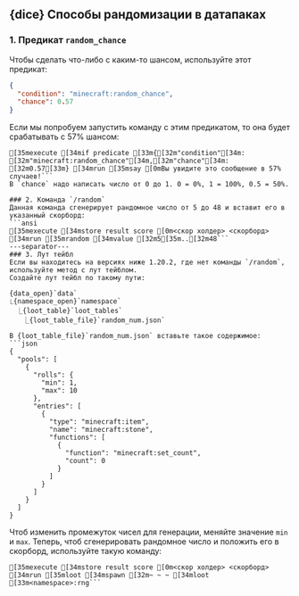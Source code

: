 ## {dice} Способы рандомизации в датапаках

### 1. Предикат `random_chance`
Чтобы сделать что-либо с каким-то шансом, используйте этот предикат:
```json
{
  "condition": "minecraft:random_chance",
  "chance": 0.57
}
```
Если мы попробуем запустить команду с этим предикатом, то она будет срабатывать с 57% шансом:
```ansi
[35mexecute [34mif predicate [33m{[32m"condition"[34m: [32m"minecraft:random_chance"[34m,[32m"chance"[34m: [32m0.57[33m} [34mrun [35msay [0mВы увидите это сообщение в 57% случаев!```
В `chance` надо написать число от 0 до 1. 0 = 0%, 1 = 100%, 0.5 = 50%.

### 2. Команда `/random`
Данная команда сгенерирует рандомное число от 5 до 48 и вставит его в указанный скорборд:
```ansi
[35mexecute [34mstore result score [0m<скор холдер> <скорборд> [34mrun [35mrandom [34mvalue [32m5[35m..[32m48```
---separator---
### 3. Лут тейбл
Если вы находитесь на версиях ниже 1.20.2, где нет команды `/random`, используйте метод с лут тейблом.
Создайте лут тейбл по такому пути:

{data_open}`data`
⎿{namespace_open}`namespace`
　⎿{loot_table}`loot_tables`
　　⎿{loot_table_file}`random_num.json`

В {loot_table_file}`random_num.json` вставьте такое содержимое:
```json
{
  "pools": [
    {
      "rolls": {
        "min": 1,
        "max": 10
      },
      "entries": [
        {
          "type": "minecraft:item",
          "name": "minecraft:stone",
          "functions": [
            {
              "function": "minecraft:set_count",
              "count": 0
            }
          ]
        }
      ]
    }
  ]
}
```
Чтоб изменить промежуток чисел для генерации, меняйте значение `min` и `max`.
Теперь, чтоб сгенерировать рандомное число и положить его в скорборд, используйте такую команду:
```ansi
[35mexecute [34mstore result score [0m<скор холдер> <скорборд> [34mrun [35mloot [34mspawn [32m~ ~ ~ [34mloot [33m<namespace>:rng```